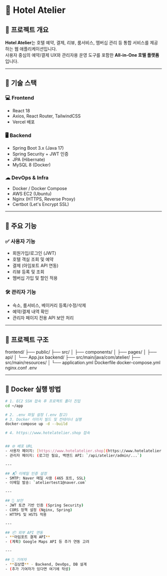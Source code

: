 # 🏨 Hotel Atelier

## 📌 프로젝트 개요
**Hotel Atelier**는 호텔 예약, 결제, 리뷰, 룸서비스, 멤버십 관리 등 통합 서비스를 제공하는 웹 애플리케이션입니다.  
사용자 중심의 예약/결제 UX와 관리자용 운영 도구를 포함한 **All-in-One 호텔 플랫폼**입니다.

---

## 🔧 기술 스택

### 💻 Frontend
- React 18
- Axios, React Router, TailwindCSS
- Vercel 배포

### 🖥 Backend
- Spring Boot 3.x (Java 17)
- Spring Security + JWT 인증
- JPA (Hibernate)
- MySQL 8 (Docker)

### ☁ DevOps & Infra
- Docker / Docker Compose
- AWS EC2 (Ubuntu)
- Nginx (HTTPS, Reverse Proxy)
- Certbot (Let's Encrypt SSL)

---

## 🚀 주요 기능

### ✅ 사용자 기능
- 회원가입/로그인 (JWT)
- 호텔 객실 조회 및 예약
- 결제 (아임포트 API 연동)
- 리뷰 등록 및 조회
- 멤버십 가입 및 할인 적용

### 🛠 관리자 기능
- 숙소, 룸서비스, 베이커리 등록/수정/삭제
- 예약/결제 내역 확인
- 관리자 페이지 전용 API 보안 처리

---

## 📁 프로젝트 구조
frontend/
├── public/
├── src/
│ ├── components/
│ ├── pages/
│ ├── api/
│ └── App.jsx
backend/
├── src/main/java/com/atelier/
├── src/main/resources/
│ └── application.yml
Dockerfile
docker-compose.yml
nginx.conf
.env


---

## 🐳 Docker 실행 방법

```bash
# 1. EC2 SSH 접속 후 프로젝트 폴더 진입
cd ~/app

# 2. .env 파일 설정 (.env 참고)
# 3. Docker 이미지 빌드 및 컨테이너 실행
docker-compose up -d --build

# 4. https://www.hotelatelier.shop 접속


## 🌐 배포 URL
- 사용자 페이지: [https://www.hotelatelier.shop](https://www.hotelatelier.shop)
- 관리자 페이지: (로그인 필요, 백엔드 API: `/api/atelier/admin/...`)

---

## 📬 이메일 인증 설정
- SMTP: Naver 메일 사용 (465 포트, SSL)
- 이메일 발송: `ateliertest1@naver.com`

---

## 🔐 보안
- JWT 토큰 기반 인증 (Spring Security)
- CORS 정책 설정 (Nginx, Spring)
- HTTPS 및 HSTS 적용

---

## 📦 외부 API 연동
- **아임포트 결제 API**
- (계획) Google Maps API 등 추가 연동 고려

---

## 🙌 기여자
- **김상엽** - Backend, DevOps, DB 설계
- (추가 기여자가 있다면 여기에 작성)
